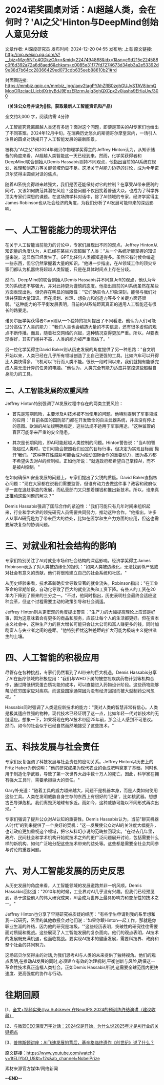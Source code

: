 # 2024诺奖圆桌对话：AI超越人类，会在何时？'AI之父'Hinton与DeepMind创始人意见分歧

文章作者: AI深度研究员
发布时间: 2024-12-20 04:55
发布地: 上海
原文链接: http://mp.weixin.qq.com/s?__biz=Mzg5NTc4ODkzOA==&mid=2247494868&idx=1&sn=e9d215e224588c0f6d392a72a6d8aed6&chksm=c0085e31f77fd7274673d34eb3a2e53392d9e38d7b64cc28366429ed073cdb635eeb88610b21#rd

封面图链接: https://mmbiz.qpic.cn/mmbiz_jpg/iaqv2tagPYAhZRB0zghGUJySTAV8ibmQMooORzciacLLicbtlXrbyBdJ9EpzERzrmJajq3ghQXCpx2v0iashs9EHiaUw/300

**（关注公众号并设为🌟标，获取最新人工智能资讯和产品）**

全文约3,000 字，阅读约需 4分钟

人工智能究竟离超越人类还有多远？面对这个问题，即便是顶尖的AI专家们也给出了不同答案。2024年12月中旬，在瑞典历史悠久的斯德哥尔摩皇宫内，一场引人注目的圆桌对话揭开了人工智能发展的最新图景。

被称为"AI之父"和2024年诺贝尔物理学奖得主的Jeffrey
Hinton认为，从知识储备的角度来看，AI超越人类智能这一天已经到来。然而，化学奖获得者和DeepMind联合创始人Demis
Hassabis则持不同观点，他指出当前的AI系统在规划、推理和创造力等关键领域仍显不足。这场关于AI能力边界的讨论，成为今年诺贝尔奖得主圆桌对话的焦点。

随着AI系统变得越来越强大，我们是否还能保持对它的控制？在享受AI带来便利的同时，又该如何防范其潜在风险？这些问题不仅困扰着普通大众，也成为了科学界顶尖专家们深思的课题。在这场跨学科对话中，除了AI领域的专家，经济学奖得主James
Robinson也从社会经济的角度，为我们分析了AI发展可能带来的深远影响。

# 一、人工智能能力的现状评估

在关于人工智能当前能力的讨论中，专家们展现出不同的观点。Jeffrey
Hinton从知识量的角度认为，AI已经在某些方面超越了人类："从一个系统所能掌握的知识量来说，这显然已经发生了。GPT比任何人类都知道得多。虽然它有时候会编造一些东西，但它仍然掌握着大量的知识。"他进一步指出，在AI领域工作的顶尖专家们都认为机器终将超越人类智能，只是在具体时间点上存在分歧。

然而，DeepMind的联合创始人Demis
Hassabis并不同意Jeff的观点，他认为今天的系统还不够强大，并对此持更为谨慎的态度。他指出目前的AI系统虽然在某些方面表现出色，但仍存在明显的局限性："它们确实令人印象深刻，能够与我们对话并获取大量知识。但在规划、推理、想象力和创造力等多个关键方面还很弱。"这种能力的不平衡发展表明，目前的AI系统距离真正的通用人工智能还有很长的路要走。

诺贝尔医学奖获得者Gary则从一个独特的视角提出了不同看法，他认为人们可能过分高估了人类的能力："我们人类也会编造大量的不实信息，还有很多虚假的观点不断传播。而且，随着社交网络的兴起，这种情况变得更加严重。所以，AI要表现得好，其实门槛并不高，人类的能力被严重高估了。"

另一位化学奖得主David
Baker则从历史发展的角度提供了另一种思路："自文明开始以来，人类已经在几乎所有领域创造了比自己更强的工具。比如汽车可以开得比人类快得多，飞机可以飞行而人类不能。很长一段时间以来，我们就拥有能够完成人类无法计算的任务的电脑。"他认为，人类完全有能力适应并掌控这些超越自身能力的工具。

## 二、人工智能发展的双重风险

Jeffrey Hinton特别强调了AI发展过程中存在的两类主要风险：

  * 首先是短期风险，主要涉及AI技术被不当使用的问题。他特别提到了军事领域的应用："目前各国的国防部门都在开发致命的自主武器系统，并且没有停止的意图。欧洲的AI法规明确规定，这些法规不适用于军事用途。"这种监管的盲区可能带来严重的安全隐患。

  * 其次是长期风险，即AI可能超越人类控制的问题。Hinton警告说："当AI的智能超过人类时，它们可能会按照我们设定的目标行事，但决定为实现目标而'抛开'我们。"这种存在性威胁可能会成为推动国际合作的重要动力，因为各方都不希望失去对AI的控制权。正如他所说："就连政府都希望自己掌控AI，而不是被AI控制。"

在如何确保AI安全发展的问题上，专家们提出了尖锐的质疑。David
Baker直指核心问题："现在大家都在说我们需要监管，但谁有动力去做这件事？政客和政府似乎一直在追赶事态的发展，而私营部门又只想着赚钱和推出新技术。所以，谁来真正推动这些问题的解决？"

Demis
Hassabis强调了国际合作的紧迫性："我们可能只有几年时间来组织起来，行业和学术界的领先研究人员需要共同努力，推动这种合作。"他指出，许多人从事AI研究是为了带来巨大的益处，比如在医学和生产力方面的应用，但这也需要解决复杂的协调问题。

# 三、对就业和社会结构的影响

专家们特别关注了AI对就业市场和社会结构的深远影响。经济学奖得主James
Robinson表达了对人类被边缘化的担忧："如果人类被边缘化，无法找到尊严感或对社会有意义的贡献，他们将很难建立自己的社会系统和社区。"

从历史经验来看，技术革新确实曾导致显著的就业流失。Robinson指出："在工业革命的早期阶段，自动化导致了巨大的就业流失和工资下降。有些人的工资在20年内下降到了原来的三分之一。"不过，他同时指出，历史表明社会最终会适应这种变革，但这个过程需要主动的政策引导和社会调适。

Jeffrey
Hinton则从更宏观的角度提出警告："生产力的大幅提高理论上应该是好事，因为这意味着会有更多的商品和服务，应该让每个人的生活都更好。但在资本主义社会中，这种生产力的巨大增长可能只会让大公司和富人赚更多的钱，同时加剧富人与失业者之间的差距。"他特别担忧这种差距的扩大可能为极端主义提供滋生的土壤。

# 四、人工智能的积极应用

尽管存在各种挑战，专家们仍然看到了AI带来的巨大机遇。Demis
Hassabis分享了AI在医疗领域的积极应用："我们与WHO下属的被忽视疾病药物计划等机构合作，通过降低研究蛋白质功能的成本，可以直接进入药物设计阶段。这些药物能够帮助贫穷国家应对疾病，而这些国家通常因为没有经济回报而被大型制药公司忽视。"

Hassabis同时强调了人类适应新技术的能力："我对人类的智慧非常有信心。人类是极其适应性强的物种。现代技术已经证明了这一点，比如年轻一代对新技术的无缝适应。想象一下，如果将现在的AI技术带回25年前，那会让人感到不可思议。然而，如今的社会似乎已经自然而然地接受了这些技术。"

# 五、科技发展与社会责任

专家们反复强调了科技发展与社会责任的密切关系。Jeffrey Hinton以历史上的Fritz
Haber为例说明："他的研究成果为现代农业的合成肥料奠定了基础，同时也用于制造化学武器，导致了第一次世界大战中数十万人的死亡。因此，科学家在拥有强大工具时，需要承担巨大的责任。"

Gary补充道："随着工具的威力越来越大，问题不是机器本身，而是人类如何使用这些工具。人类在发明威胁自身生存的东西上有很好的'记录'，比如核武器。想想古巴导弹危机，我们离毁灭地球有多近。而如今，这种威胁可能以不同形式再次出现。"

专家们强调了提升公众对AI认知的重要性。Demis
Hassabis认为，当前"聊天机器人时代"的到来提供了一个良好的契机："这一发展使公众对AI的关注度大幅提升，也让政府更加重视这个领域，把它从科幻小说的范畴拉回现实。"在过去几年里，政府、民间社会和学术机构开始就技术之外的更广泛问题展开讨论，包括需要什么样的新机构、如何广泛地分配这些技术带来的益处等。这些都是需要全社会共同参与讨论的重要问题。

# 六、对人工智能发展的历史反思

从历史发展的角度来看，人工智能领域的发展道路并非一帆风顺。Demis
Hassabis回忆道："2010年的时候，工业界对AI几乎没有兴趣。但我们已经预见到，基于这些前人的伟大研究成果，AI会成为世界上最具影响力和变革性的技术之一。"

Jeffrey
Hinton也分享了早期研究被质疑的经历："有些学生申请到我的系里想和我一起研究，系里的其他教授会对他们说：'如果你跟Hinton一起工作，那就是你职业生涯的终结，因为他的研究是垃圾。'"这些经历表明，突破性的研究往往需要面对质疑和挑战。这些展现了人工智能发展的复杂面向。他们的观点表明，AI技术的发展既充满机遇，也面临挑战。要实现AI技术的健康发展，需要科技界、政府和整个社会的共同努力。

这场诺贝尔奖得主的对话,为我们思考AI与人类的未来提供了独特视角。他们的观点表明,在推动AI发展的同时,必须建立有效的治理机制,平衡创新与风险,确保这一革命性技术真正造福人类社会。正如Demis
Hassabis所说,这需要全球范围内更快速度、更高强度的协作与行动。

# 往期回顾

[1、[全文+视频实录:Ilya Sutskever 在NeurIPS
2024的预训练终结演讲（建议收藏）](https://mp.weixin.qq.com/s?__biz=Mzg5NTc4ODkzOA==&mid=2247494782&idx=2&sn=5c2033d4e97ff318d067940ee36f06f3&scene=21#wechat_redirect)

[2、[与微软CEO深度万字对话：2024仅是开始，为什么说2025年才是AI行业的关键拐点](https://mp.weixin.qq.com/s?__biz=Mzg5NTc4ODkzOA==&mid=2247494782&idx=1&sn=b41716b308d0d50fd1ce7aad350502ee&scene=21#wechat_redirect)

[3、[普林斯顿讲座：AI飞速发展的背后，基辛格临终遗作《创世纪》说了什么？](https://mp.weixin.qq.com/s?__biz=Mzg5NTc4ODkzOA==&mid=2247494789&idx=1&sn=b02f43875f1189a859f0847aed349354&scene=21#wechat_redirect)

  

原文链接：https://www.youtube.com/watch?v=1tELlYbO_U8&t=12s&ab_channel=NobelPrize

素材来源官方媒体/网络新闻

**\--END--**

